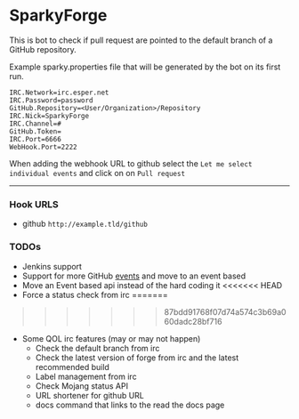# SparkyForge

This is bot to check if pull request are pointed to the default branch of a
GitHub repository.


Example sparky.properties file that will be generated by the bot on its first run.
```
IRC.Network=irc.esper.net
IRC.Password=password
GitHub.Repository=<User/Organization>/Repository
IRC.Nick=SparkyForge
IRC.Channel=#
GitHub.Token=
IRC.Port=6666
WebHook.Port=2222
```

When adding the webhook URL to github select the `Let me select individual events` and click on on `Pull request`

---
### Hook URLS

- github `http://example.tld/github`

### TODOs
  - Jenkins support
  - Support for more GitHub [events](https://developer.github.com/webhooks/) and move to an event based
  - Move an Event based api instead of the hard coding it
<<<<<<< HEAD
  - Force a status check from irc
=======
>>>>>>> 87bdd91768f07d74a574c3b69a060dadc28bf716
  - Some QOL irc features (may or may not happen)
    - Check the default branch from irc
    - Check the latest  version of forge from irc and the latest recommended build
    - Label management from irc
    - Check Mojang status API
    - URL shortener for github URL
    - docs command that links to the read the docs page
